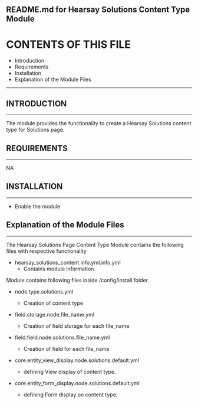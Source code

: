 README.md for Hearsay Solutions Content Type Module
-------------------------------------

# CONTENTS OF THIS FILE

  - Introduction
  - Requirements
  - Installation
  - Explanation of the Module Files

---------------------

## INTRODUCTION
------------

The module provides the functionality to create a Hearsay Solutions content type for Solutions page.



## REQUIREMENTS
------------

NA


## INSTALLATION
------------

- Enable the module


## Explanation of the Module Files
--------------------------------

The Hearsay Solutions Page Content Type Module contains the following files with respective functionality

- hearsay_solutions_content.info.yml.info.yml
  - Contains module information.


Module contains following files inside /config/install folder.

- node.type.solutions.yml
  - Creation of content type

- field.storage.node.file_name.yml
  - Creation of field storage for each file_name
    
- field.field.node.solutions.file_name.yml
  - Creation of field for each file_name

- core.entity_view_display.node.solutions.default.yml
  - defining View display of content type.

- core.entity_form_display.node.solutions.default.yml
  - defining Form display on content type.